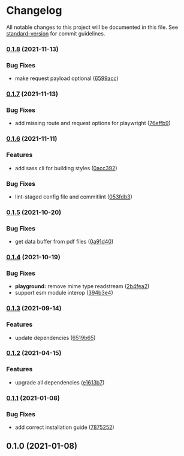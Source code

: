# Changelog

All notable changes to this project will be documented in this file. See [standard-version](https://github.com/conventional-changelog/standard-version) for commit guidelines.

### [0.1.8](https://github.com/raminjafary/sura/compare/v0.1.7...v0.1.8) (2021-11-13)


### Bug Fixes

* make request payload  optional ([6599acc](https://github.com/raminjafary/sura/commit/6599accf1dfc2f3d26ed202e1f072036d7d4a51e))

### [0.1.7](https://github.com/raminjafary/sura/compare/v0.1.6...v0.1.7) (2021-11-13)


### Bug Fixes

* add missing route and request options for playwright ([76effb9](https://github.com/raminjafary/sura/commit/76effb9616f35d3c73a3f3c7e9355708924aad56))

### [0.1.6](https://github.com/raminjafary/sura/compare/v0.1.5...v0.1.6) (2021-11-11)


### Features

* add sass cli for building styles ([0acc392](https://github.com/raminjafary/sura/commit/0acc39262dc9385e370ce34c9e414204442a2f47))


### Bug Fixes

* lint-staged config file and commitlint ([053fdb3](https://github.com/raminjafary/sura/commit/053fdb317b09b1b00f7a6740445a3bb2a9786e78))

### [0.1.5](https://github.com/raminjafary/sura/compare/v0.1.4...v0.1.5) (2021-10-20)


### Bug Fixes

* get data buffer from pdf files ([0a91d40](https://github.com/raminjafary/sura/commit/0a91d4093ec343cbefb05105149d2903ef94dcef))

### [0.1.4](https://github.com/raminjafary/sura/compare/v0.1.3...v0.1.4) (2021-10-19)


### Bug Fixes

* **playground:** remove mime type readstream ([2b4fea2](https://github.com/raminjafary/sura/commit/2b4fea2ec228722d84a7dfdda199c6674c242adc))
* support esm module interop ([394b3e4](https://github.com/raminjafary/sura/commit/394b3e40819a5cf92d10a57910db248bf45add5e))

### [0.1.3](https://github.com/raminjafary/sura/compare/v0.1.2...v0.1.3) (2021-09-14)


### Features

* update dependencies ([6519b65](https://github.com/raminjafary/sura/commit/6519b65b4553616613e4ff8f3347ca8561d3ac61))

### [0.1.2](https://github.com/raminjafary/sura/compare/v0.1.1...v0.1.2) (2021-04-15)


### Features

* upgrade all dependencies ([e1613b7](https://github.com/raminjafary/sura/commit/e1613b755b6b66b8ec9dff9cb24de4ec5ebaffd3))

### [0.1.1](https://github.com/raminjafary/sura/compare/v0.1.0...v0.1.1) (2021-01-08)


### Bug Fixes

* add correct installation guide ([7875252](https://github.com/raminjafary/sura/commit/7875252ff146e9ee3beebfd38f67dc2d7981989a))

## 0.1.0 (2021-01-08)
